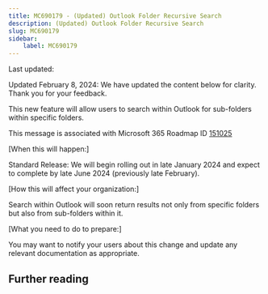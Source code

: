 ```yaml
---
title: MC690179 - (Updated) Outlook Folder Recursive Search
description: (Updated) Outlook Folder Recursive Search
slug: MC690179
sidebar:
    label: MC690179
---
```



Last updated: 

<p style="">Updated February 8, 2024: We have updated the content below for clarity. Thank you for your feedback.</p><p style="">This new feature will allow users to search within Outlook for sub-folders within specific&nbsp;folders.<br></p>
<p>This message is associated with Microsoft 365 Roadmap ID <a href="https://www.microsoft.com/microsoft-365/roadmap?filters=&amp;searchterms=151025" target="_blank">151025</a></p>
<p>[When this will happen:]</p><p>Standard Release: We will begin rolling out in late January 2024 and expect to complete by late June 2024 (previously late February).</p>

<p>[How this will affect your organization:]</p>

<p>Search within Outlook will soon return results not only from specific folders but also from sub-folders within it.</p>
<p>[What you need to do to prepare:]</p>
<p>You may want to notify your users about this change and update any relevant documentation as appropriate.</p>

## Further reading
